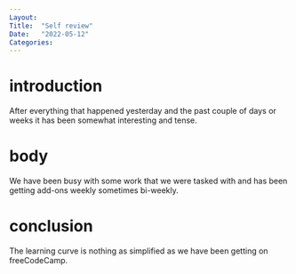 ```yaml
---
Layout:
Title:  "Self review"
Date:   "2022-05-12"
Categories:
---
```

# introduction
After everything that happened yesterday and the past couple of days or weeks it has been somewhat interesting and tense. 


# body
We have been busy with some work that we were tasked with and has been getting add-ons weekly sometimes bi-weekly.


# conclusion
The learning curve is nothing as simplified as we have been getting on freeCodeCamp.